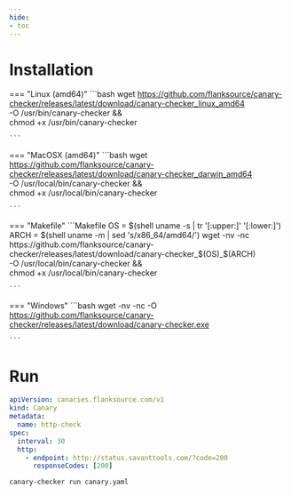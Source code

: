 ```yaml
---
hide:
- toc
---
```

<!-- /* md-file-format-disable */ -->

# Installation

=== "Linux (amd64)"
    ```bash
    wget  https://github.com/flanksource/canary-checker/releases/latest/download/canary-checker_linux_amd64   \
      -O /usr/bin/canary-checker && \
      chmod +x /usr/bin/canary-checker

    ```

=== "MacOSX (amd64)"
    ```bash
    wget https://github.com/flanksource/canary-checker/releases/latest/download/canary-checker_darwin_amd64  \
      -O /usr/local/bin/canary-checker && \
      chmod +x /usr/local/bin/canary-checker

    ```

=== "Makefile"
    ```Makefile
    OS = $(shell uname -s | tr '[:upper:]' '[:lower:]')
    ARCH = $(shell uname -m | sed 's/x86_64/amd64/')
    wget -nv -nc https://github.com/flanksource/canary-checker/releases/latest/download/canary-checker_$(OS)_$(ARCH)  \
      -O /usr/local/bin/canary-checker && \
      chmod +x /usr/local/bin/canary-checker

    ```

=== "Windows"
    ```bash
    wget -nv -nc -O https://github.com/flanksource/canary-checker/releases/latest/download/canary-checker.exe

    ```

# Run


```yaml title="canary.yaml"
apiVersion: canaries.flanksource.com/v1
kind: Canary
metadata:
  name: http-check
spec:
  interval: 30
  http:
    - endpoint: http://status.savanttools.com/?code=200
      responseCodes: [200]
```

```bash
canary-checker run canary.yaml
```

